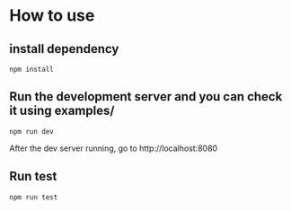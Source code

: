 # How to use

## install dependency

    npm install

## Run the development server and you can check it using examples/

    npm run dev

After the dev server running, go to http://localhost:8080

## Run test

    npm run test
